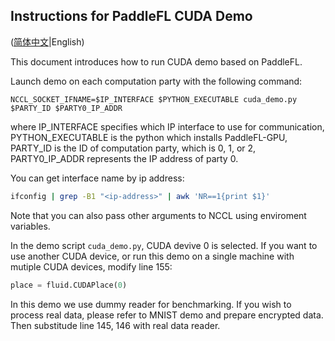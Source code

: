 ## Instructions for PaddleFL CUDA Demo

([简体中文](./README_CN.md)|English)

This document introduces how to run CUDA demo based on PaddleFL.

Launch demo on each computation party with the following command:
```
NCCL_SOCKET_IFNAME=$IP_INTERFACE $PYTHON_EXECUTABLE cuda_demo.py $PARTY_ID $PARTY0_IP_ADDR
```
where IP_INTERFACE specifies which IP interface to use for communication,
      PYTHON_EXECUTABLE is the python which installs PaddleFL-GPU,
      PARTY_ID is the ID of computation party, which is 0, 1, or 2,
      PARTY0_IP_ADDR represents the IP address of party 0.

You can get interface name by ip address:
```sh
ifconfig | grep -B1 "<ip-address>" | awk 'NR==1{print $1}'
```

Note that you can also pass other arguments to NCCL using enviroment variables.

In the demo script `cuda_demo.py`, CUDA devive 0 is selected.
If you want to use another CUDA device, or run this demo on a single machine
with mutiple CUDA devices, modify line 155:
```python
place = fluid.CUDAPlace(0)
```

In this demo we use dummy reader for benchmarking.
If you wish to process real data, please refer to MNIST demo and prepare encrypted data.
Then substitude line 145, 146 with real data reader.
